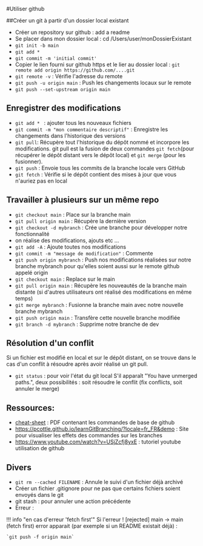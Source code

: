 #Utiliser github

##Créer un git à partir d'un dossier local existant

- Créer un repository sur github : add a readme
- Se placer dans mon dossier local : cd /Users/user/monDossierExistant
- `git init -b main`
- `git add *`
- `git commit -m 'initial commit'`
- Copier le lien fourni sur github https et le lier au dossier local : 
  `git remote add origin https://github.com/....git `
- `git remote -v` : Vérifie l'adresse du remote 
- `git push -u origin main` :  Push les changements locaux sur le remote 
- `git push --set-upstream origin main` 



## Enregistrer des modifications
- `git add * ` : ajouter tous les nouveaux fichiers 
- `git commit -m "mon commentaire descriptif"` : Enregistre les changements dans l'historique des versions 
- `git pull`: Récupère tout l'historique du dépôt nommé et incorpore les modifications. git pull est la fusion de deux commandes `git fetch`(pour récupérer le dépôt distant vers le dépôt local) et `git merge` (pour les fusionner).  
- `git push` : Envoie tous les commits de la branche locale vers GitHub
- `git fetch` : Vérifie si le dépôt contient des mises à jour que vous n'auriez pas en local



## Travailler à plusieurs sur un même repo 
- `git checkout main` : Place sur la branche main
- `git pull origin main` : Récupère la dernière version 
- `git checkout -d mybranch` : Crée une branche pour développer notre fonctionnalité
- on réalise des modifications, ajouts etc ... 
- `git add -A` : Ajoute toutes nos modifications
- `git commit -m "message de modification"` : Commente
- `git push origin mybranch` : Push nos modifications réalisées sur notre branche mybranch pour qu'elles soient aussi sur le remote github appelé origin
- `git checkout main` : Replace sur le main
- `git pull origin main` : Récupère les nouveautés de la branche main distante (si d'autres utilisateurs ont réalisé des modifications en même temps)
- `git merge mybranch` : Fusionne la branche main avec notre nouvelle branche mybranch
- `git push origin main` : Transfère cette nouvelle branche modifiée 
- `git branch -d mybranch` : Supprime notre branche de dev

<!-- ##Réaliser une fusion avec les changements dépôt et local
- `git checkout main`: se placer sur la branche principale 
- `git merge mybranch`: pour grouper mybranch dans main  -->



## Résolution d'un conflit 
Si un fichier est modifié en local et sur le dépôt distant, on se trouve dans le cas d'un conflit à résoudre après avoir réalisé un git pull.

- `git status` : pour voir l'état du git local
S'il apparaît "You have unmerged paths.", deux possibilités : soit résoudre le conflit (fix conflicts, soit annuler le merge)

<!-- ##Erreur après un git pull (non liée à un merge)
"hint: You have divergent branches and need to specify how to reconcile them.
hint: You can replace "git config" with "git config --global" to set a default
hint: preference for all repositories. You can also pass --rebase, --no-rebase,
hint: or --ff-only on the command line to override the configured default per
hint: invocation."
Passer en deux étapes avec git fetch puis git merge  -->

## Ressources:
<!-- - `git branch -r`: voir les branches du dépôt -->
- [cheat-sheet](../ressources/github-cheatsheet.pdf) : PDF contenant les commandes de base de github
- https://pcottle.github.io/learnGitBranching/?locale=fr_FR&demo : Site pour visualiser les effets des commandes sur les branches
- https://www.youtube.com/watch?v=USjZcfj8yxE : tutoriel youtube utilisation de github
<!-- - https://www.youtube.com/watch?v=tRZGeaHPoaw&t=8s : tutoriel youtube utilisation de github -->
<!-- http://defeo.lu/in202/tutorials/tutorial4/ -->
## Divers
- `git rm --cached FILENAME` : Annule le suivi d'un fichier déjà archivé 
- Créer un fichier .gitignore pour ne pas que certains fichiers soient envoyés dans le git
- git stash : pour annuler une action précédente 
- Erreur : 

!!! info "en cas d'erreur 'fetch first'"
    Si l'erreur ! [rejected] main -> main (fetch first) error apparait (par exemple si un README existait déjà) :

    `git push -f origin main`

